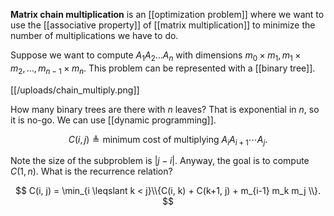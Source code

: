 **Matrix chain multiplication** is an [[optimization problem]] where we want to use the [[associative property]] of [[matrix multiplication]] to minimize the number of multiplications we have to do.

Suppose we want to compute $A_1 A_2 \dots A_n$ with dimensions $m_0 \times m_1, m_1 \times m_2, \dots, m_{n-1} \times m_n$. This problem can be represented with a [[binary tree]].

[[/uploads/chain_multiply.png]]

How many binary trees are there with $n$ leaves? That is exponential in $n$, so it is no-go. We can use [[dynamic programming]].

$$
C(i, j) \triangleq \text{minimum cost of multiplying } A_i A_{i+1}\cdots A_j.
$$

Note the size of the subproblem is $|j-i|$. Anyway, the goal is to compute $C(1, n)$. What is the recurrence relation?

$$
C(i, j) = \min_{i \leqslant k < j}\\{C(i, k) + C(k+1, j) + m_{i-1} m_k m_j \\}.
$$